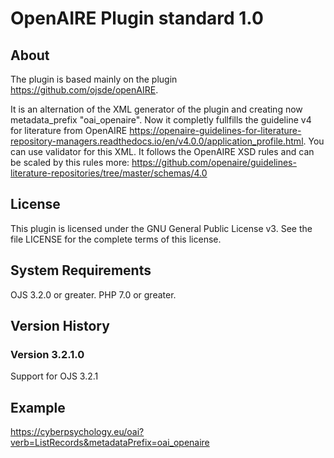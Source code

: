# OpenAIRE Plugin standard 1.0

About
-----
The plugin is based mainly on the plugin https://github.com/ojsde/openAIRE.

It is an alternation of the XML generator of the plugin and creating now metadata_prefix "oai_openaire". Now it completly fullfills the guideline v4 for literature from OpenAIRE https://openaire-guidelines-for-literature-repository-managers.readthedocs.io/en/v4.0.0/application_profile.html. You can use validator for this XML. It follows the OpenAIRE XSD rules and can be scaled by this rules more: https://github.com/openaire/guidelines-literature-repositories/tree/master/schemas/4.0

License
-------
This plugin is licensed under the GNU General Public License v3. See the file LICENSE for the complete terms of this license.

System Requirements
-------------------
OJS 3.2.0 or greater.
PHP 7.0 or greater.

Version History
---------------

### Version 3.2.1.0

Support for OJS 3.2.1

Example
---------------
https://cyberpsychology.eu/oai?verb=ListRecords&metadataPrefix=oai_openaire
